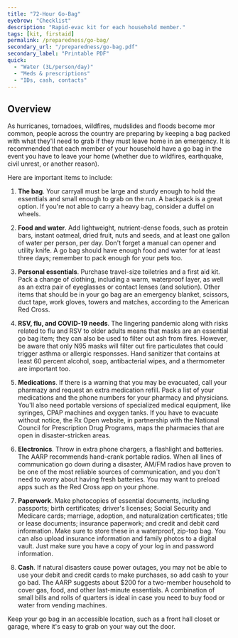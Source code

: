 ```yaml
---
title: "72-Hour Go-Bag"
eyebrow: "Checklist"
description: "Rapid-evac kit for each household member."
tags: [kit, firstaid]
permalink: /preparedness/go-bag/
secondary_url: "/preparedness/go-bag.pdf"
secondary_label: "Printable PDF"
quick:
  - "Water (3L/person/day)"
  - "Meds & prescriptions"
  - "IDs, cash, contacts"
---
```


## Overview
As hurricanes, tornadoes, wildfires, mudslides and floods become mor common, people across the country are preparing by keeping a 
bag packed with what they'll need to grab if they must leave home in an emergency. It is recommended that each member of your
household have a go bag in the event you have to leave your home (whether due to wildfires, earthquake, civil unrest, or another
reason).

Here are important items to include:

1. **The bag**. Your carryall must be large and sturdy enough to hold the essentials and small enough to grab on the run. A backpack is a great
option. If you're not able to carry a heavy bag, consider a duffel on wheels.

2. **Food and water**. Add lightweight, nutrient-dense foods, such as protein bars, instant oatmeal, dried fruit, nuts and seeds, and at least one
gallon of water per person, per day. Don't forget a manual can opener and utility knife. A go bag should have enough food and water for at least
three days; remember to pack enough for your pets too.

3. **Personal essentials**. Purchase travel-size toiletries and a first aid kit. Pack a change of clothing, including a warm, waterproof layer, as well
as an extra pair of eyeglasses or contact lenses (and solution). Other items that should be in your go bag are an emergency blanket, scissors, duct
tape, work gloves, towers and matches, according to the American Red Cross.

4. **RSV, flu, and COVID-19 needs**. The lingering pandemic along with risks related to flu and RSV to older adults means that masks are an essential go
bag item; they can also be used to filter out ash from fires. However, be aware that only N95 masks will filter out fire particulates that could
trigger asthma or allergic responsses. Hand sanitizer that contains at least 60 percent alcohol, soap, antibacterial wipes, and a thermometer are
important too.

5. **Medications**. If there is a warning that you may be evacuated, call your pharmazy and request an extra medication refill. Pack a list of your medications
and the phone numbers for your pharmacy and physicians. You'll also need portable versions of specialized medical equipment, like syringes, CPAP machines
and oxygen tanks. If you have to evacuate without notice, the Rx Open website, in partnership with the National Council for Prescription Drug Programs,
maps the pharmacies that are open in disaster-stricken areas.

6. **Electronics**. Throw in extra phone chargers, a flashlight and batteries. The AARP recommends hand-crank portable radios. When all lines of communication
go down during a disaster, AM/FM radios have proven to be one of the most reliable sources of communication, and you don't need to worry about having fresh batteries.
You may want to preload apps such as the Red Cross app on your phone.

7. **Paperwork**. Make photocopies of essential documents, including passports; birth certificates; driver's licenses; Social Security and Medicare cards; marriage,
adoption, and naturalization certificates; title or lease documents; insurance paperwork; and credit and debit card information. Make sure to store these in a 
waterproof, zip-top bag. You can also upload insurance information and family photos to a digital vault. Just make sure you have a copy of your log in and password
information.

8. **Cash**. If natural disasters cause power outages, you may not be able to use your debit and credit cards to make purchases, so add cash to your go bad. The AARP
suggests about $200 for a two-member household to cover gas, food, and other last-minute essentials. A combination of small bills and rolls of quarters is ideal in
case you need to buy food or water from vending machines.

Keep your go bag in an accessible location, such as a front hall closet or garage, where it's easy to grab on your way out the door.